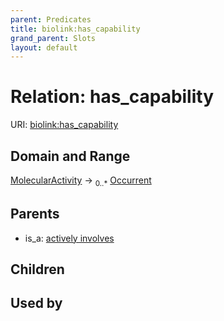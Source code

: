 ```yaml
---
parent: Predicates
title: biolink:has_capability
grand_parent: Slots
layout: default
---
```


# Relation: has_capability




URI: [biolink:has_capability](https://w3id.org/biolink/vocab/has_capability)

## Domain and Range

[MolecularActivity](MolecularActivity.md) ->  <sub>0..\*</sub> [Occurrent](Occurrent.md)

## Parents

 *  is_a: [actively involves](actively_involves.md)

## Children


## Used by

